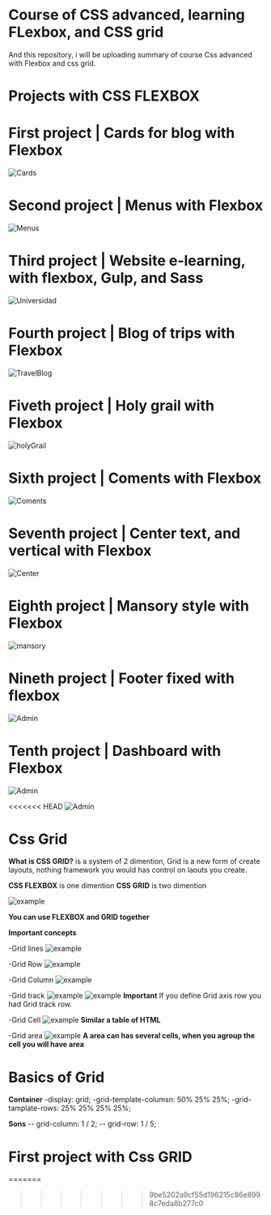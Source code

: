# Course of CSS advanced, learning FLexbox, and CSS grid

And this repository, i will be uploading summary of course Css advanced with Flexbox and css grid.

# Projects with CSS FLEXBOX

# First project | Cards for blog with Flexbox

![Cards](https://github.com/g4brieljs/Course-Css-Flexbox-Grid/blob/master/1-Cards-flexbox/cardflexbox.png)

# Second project | Menus with Flexbox

![Menus](https://github.com/g4brieljs/Course-Css-Flexbox-Grid/blob/master/2-menus-flexbox/menus-flexbox.png)

# Third project | Website e-learning, with flexbox, Gulp, and Sass 

![Universidad](https://github.com/g4brieljs/Course-Css-Flexbox-Grid/blob/master/3-Universidad-flexbox-Sass-Gulp/unversidadflexbox.png)

# Fourth project | Blog of trips with Flexbox

![TravelBlog](https://github.com/g4brieljs/Course-Css-Flexbox-Grid/blob/master/4-Blog-viajes-flexbox/blog-flexbox.png)

# Fiveth project | Holy grail with Flexbox

![holyGrail](https://github.com/g4brieljs/Course-Css-Flexbox-Grid/blob/master/5-holy-grail-flexbox/holy-grail-flexbox.png)

# Sixth project | Coments with Flexbox

![Coments](https://github.com/g4brieljs/Course-Css-Flexbox-Grid/blob/master/7-layoutsFlex-flexbox/cometarios-flexbox.png)

# Seventh project | Center text, and vertical with Flexbox

![Center](https://github.com/g4brieljs/Course-Css-Flexbox-Grid/blob/master/7-layoutsFlex-flexbox/centrado-vertical.png)

# Eighth project | Mansory style with Flexbox

![mansory](https://github.com/g4brieljs/Course-Css-Flexbox-Grid/blob/master/7-layoutsFlex-flexbox/mansory-flexbox.png)

# Nineth project | Footer fixed with flexbox

![Admin](https://github.com/g4brieljs/Course-Css-Flexbox-Grid/blob/master/7-layoutsFlex-flexbox/footer-fijo-flexbox.png)

# Tenth project | Dashboard with Flexbox

![Admin](https://github.com/g4brieljs/Course-Css-Flexbox-Grid/blob/master/8-adminflex-flexbox/admin-flexbox-gulp-sass.png)


<<<<<<< HEAD
![Admin](https://github.com/g4brieljs/Course-Css-Flexbox-Grid/blob/master/7-adminflex-flexbox/admin-flexbox-gulp-sass.png)

# Css Grid 

**What is CSS GRID?** is a system of 2 dimention, Grid is a new form of create layouts, nothing framework you would has control on laouts you create.

**CSS FLEXBOX** is one dimention
**CSS GRID** is two dimention

![example](https://github.com/g4brieljs/Course-Css-Flexbox-Grid/blob/master/9-CssGrid/basicGrid.png)

**You can use FLEXBOX and GRID together**

**Important concepts**

-Grid lines
![example](https://github.com/g4brieljs/Course-Css-Flexbox-Grid/blob/master/9-CssGrid/concept1.png)

-Grid Row
![example](https://github.com/g4brieljs/Course-Css-Flexbox-Grid/blob/master/9-CssGrid/concept2.png)

-Grid Column
![example](https://github.com/g4brieljs/Course-Css-Flexbox-Grid/blob/master/9-CssGrid/concept3.png)

-Grid track
![example](https://github.com/g4brieljs/Course-Css-Flexbox-Grid/blob/master/9-CssGrid/concept4.png)
![example](https://github.com/g4brieljs/Course-Css-Flexbox-Grid/blob/master/9-CssGrid/concept5.png)
**Important**
If you define Grid axis row you had Grid track row.

-Grid Cell
![example](https://github.com/g4brieljs/Course-Css-Flexbox-Grid/blob/master/9-CssGrid/concept6.png)
**Similar a table of HTML**

-Grid area
![example](https://github.com/g4brieljs/Course-Css-Flexbox-Grid/blob/master/9-CssGrid/concept7.png)
**A area can has several cells, when you agroup the cell you will have area**

# Basics of Grid
**Container**
-display: grid;
-grid-template-columsn: 50% 25% 25%;
-grid-tamplate-rows: 25% 25% 25% 25%;

**Sons**
-- grid-column: 1 / 2;
-- grid-row: 1 / 5;

# First project with Css GRID


=======
>>>>>>> 9be5202a9cf55d196215c86e8998c7eda8b277c0
